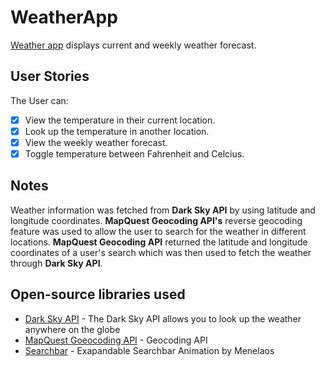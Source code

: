 # WeatherApp
[Weather app](https://rhijke.github.io/WeatherAppDisplay/) displays current and weekly weather forecast.

## User Stories

The User can:

- [X] View the temperature in their current location.
- [X] Look up the temperature in another location.
- [X] View the weekly weather forecast.
- [X] Toggle temperature between Fahrenheit and Celcius.

## Notes

Weather information was fetched from **Dark Sky API** by using latitude and longitude coordinates.
**MapQuest Geocoding API's** reverse geocoding feature was used to allow the user to search for the weather in different locations.
**MapQuest Geocoding API** returned the latitude and longitude coordinates of a user's search which was then used to fetch the weather through **Dark Sky API**.

## Open-source libraries used

- [Dark Sky API](https://darksky.net/dev) - The Dark Sky API allows you to look up the weather anywhere on the globe
- [MapQuest Goeocoding API](https://developer.mapquest.com/documentation/geocoding-api/) - Geocoding API
- [Searchbar](https://codepen.io/menelaosly/pen/rZddyb) - Exapandable Searchbar Animation by Menelaos
